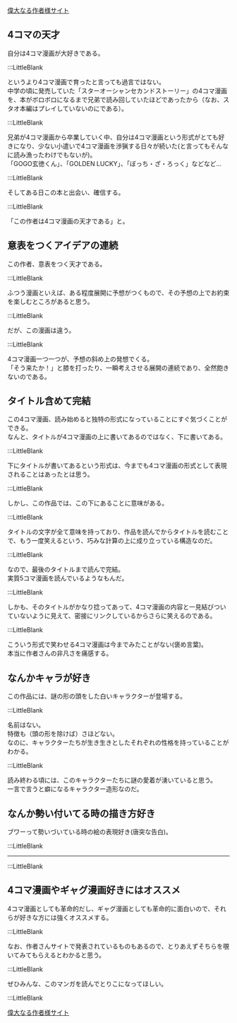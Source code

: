 [偉大なる作者様サイト](https://meroncholinista.tumblr.com/)  

## 4コマの天才  

自分は4コマ漫画が大好きである。  

:::LittleBlank  

というより4コマ漫画で育ったと言っても過言ではない。  
中学の頃に発売していた「スターオーシャンセカンドストーリー」の4コマ漫画を、本がボロボロになるまで兄弟で読み回していたほどであったから（なお、スタオ本編はプレイしていないのにである）。  

:::LittleBlank  

兄弟が4コマ漫画から卒業していく中、自分は4コマ漫画という形式がとても好きになり、少ない小遣いで4コマ漫画を渉猟する日々が続いた(と言ってもそんなに読み漁ったわけでもないが)。  
「GOGO玄徳くん」、「GOLDEN LUCKY」、「ぼっち・ざ・ろっく」などなど...  

:::LittleBlank  

そしてある日この本と出会い、確信する。  

:::LittleBlank  

「この作者は4コマ漫画の天才である」と。  

## 意表をつくアイデアの連続  

この作者、意表をつく天才である。  

:::LittleBlank  

ふつう漫画といえば、ある程度展開に予想がつくもので、その予想の上でお約束を楽しむところがあると思う。  

:::LittleBlank  

だが、この漫画は違う。  

:::LittleBlank  

4コマ漫画一つ一つが、予想の斜め上の発想でくる。  
「そう来たか！」と膝を打ったり、一瞬考えさせる展開の連続であり、全然飽きないのである。  

## タイトル含めて完結  

この4コマ漫画、読み始めると独特の形式になっていることにすぐ気づくことができる。  
なんと、タイトルが4コマ漫画の上に書いてあるのではなく、下に書いてある。  

:::LittleBlank  

下にタイトルが書いてあるという形式は、今までも4コマ漫画の形式として表現されることはあったとは思う。  

:::LittleBlank  

しかし、この作品では、この下にあることに意味がある。  

:::LittleBlank  

タイトルの文字が全て意味を持っており、作品を読んでからタイトルを読むことで、もう一度笑えるという、巧みな計算の上に成り立っている構造なのだ。  

:::LittleBlank  

なので、最後のタイトルまで読んで完結。  
実質5コマ漫画を読んでいるようなもんだ。  

:::LittleBlank  

しかも、そのタイトルがかなり捻ってあって、4コマ漫画の内容と一見結びついていないように見えて、密接にリンクしているからさらに笑えるのである。  

:::LittleBlank  

こういう形式で笑わせる4コマ漫画は今までみたことがない(褒め言葉)。  
本当に作者さんの非凡さを痛感する。  

## なんかキャラが好き  

この作品には、謎の形の頭をした白いキャラクターが登場する。  

:::LittleBlank  

名前はない。  
特徴も（頭の形を除けば）さほどない。  
なのに、キャラクターたちが生き生きとしたそれぞれの性格を持っていることがわかる。  

:::LittleBlank  

読み終わる頃には、このキャラクターたちに謎の愛着が湧いていると思う。  
一言で言うと癖になるキャラクター造形なのだ。  

## なんか勢い付いてる時の描き方好き  

ブワーって勢いづいている時の絵の表現好き(唐突な告白)。  

:::LittleBlank  

---  

:::LittleBlank  

## 4コマ漫画やギャグ漫画好きにはオススメ  

4コマ漫画としても革命的だし、ギャグ漫画としても革命的に面白いので、それらが好きな方には強くオススメする。  

:::LittleBlank  

なお、作者さんサイトで発表されているものもあるので、とりあえずそちらを覗いてみてもらえるとわかると思う。  

:::LittleBlank  

ぜひみんな、このマンガを読んでとりこになってほしい。  

:::LittleBlank  

[偉大なる作者様サイト](https://meroncholinista.tumblr.com/)  

